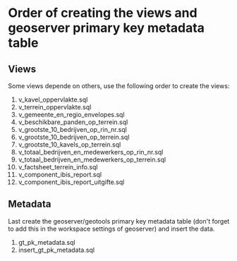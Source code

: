 # Order of creating the views and geoserver primary key metadata table

## Views
Some views depende on others, use the following order to create the views:

1. v_kavel_oppervlakte.sql
1. v_terrein_oppervlakte.sql
1. v_gemeente_en_regio_envelopes.sql
1. v_beschikbare_panden_op_terrein.sql
1. v_grootste_10_bedrijven_op_rin_nr.sql
1. v_grootste_10_bedrijven_op_terrein.sql
1. v_grootste_10_kavels_op_terrein.sql
1. v_totaal_bedrijven_en_medewerkers_op_rin_nr.sql
1. v_totaal_bedrijven_en_medewerkers_op_terrein.sql
1. v_factsheet_terrein_info.sql
1. v_component_ibis_report.sql
1. v_component_ibis_report_uitgifte.sql

## Metadata
Last create the geoserver/geotools primary key metadata table (don't forget to add this in the workspace settings of geoserver) and insert the data.

1. gt_pk_metadata.sql
1. insert_gt_pk_metadata.sql
